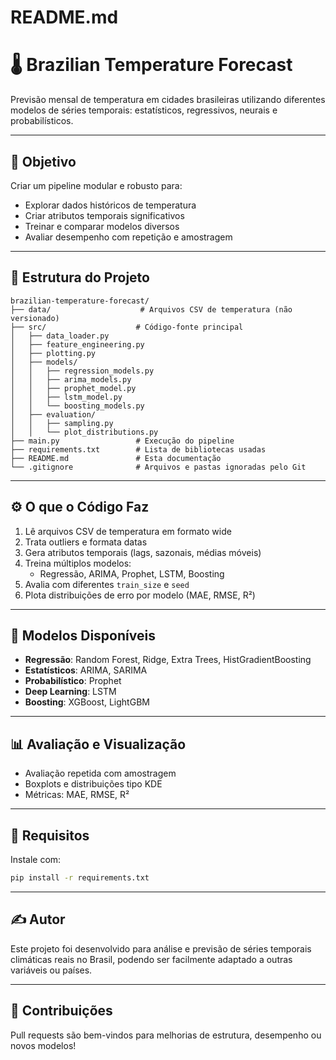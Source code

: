 # README.md

# 🌡️ Brazilian Temperature Forecast

Previsão mensal de temperatura em cidades brasileiras utilizando diferentes modelos de séries temporais: estatísticos, regressivos, neurais e probabilísticos.

---

## 🎯 Objetivo

Criar um pipeline modular e robusto para:
- Explorar dados históricos de temperatura
- Criar atributos temporais significativos
- Treinar e comparar modelos diversos
- Avaliar desempenho com repetição e amostragem

---

## 📁 Estrutura do Projeto

```
brazilian-temperature-forecast/
├── data/                    # Arquivos CSV de temperatura (não versionado)
├── src/                    # Código-fonte principal
│   ├── data_loader.py
│   ├── feature_engineering.py
│   ├── plotting.py
│   ├── models/
│   │   ├── regression_models.py
│   │   ├── arima_models.py
│   │   ├── prophet_model.py
│   │   ├── lstm_model.py
│   │   └── boosting_models.py
│   ├── evaluation/
│   │   ├── sampling.py
│   │   └── plot_distributions.py
├── main.py                 # Execução do pipeline
├── requirements.txt        # Lista de bibliotecas usadas
├── README.md               # Esta documentação
└── .gitignore              # Arquivos e pastas ignoradas pelo Git
```

---

## ⚙️ O que o Código Faz

1. Lê arquivos CSV de temperatura em formato wide
2. Trata outliers e formata datas
3. Gera atributos temporais (lags, sazonais, médias móveis)
4. Treina múltiplos modelos:
   - Regressão, ARIMA, Prophet, LSTM, Boosting
5. Avalia com diferentes `train_size` e `seed`
6. Plota distribuições de erro por modelo (MAE, RMSE, R²)

---

## 🤖 Modelos Disponíveis

- **Regressão**: Random Forest, Ridge, Extra Trees, HistGradientBoosting
- **Estatísticos**: ARIMA, SARIMA
- **Probabilístico**: Prophet
- **Deep Learning**: LSTM
- **Boosting**: XGBoost, LightGBM

---

## 📊 Avaliação e Visualização

- Avaliação repetida com amostragem
- Boxplots e distribuições tipo KDE
- Métricas: MAE, RMSE, R²

---

## 🧪 Requisitos

Instale com:
```bash
pip install -r requirements.txt
```

---

## ✍️ Autor
Este projeto foi desenvolvido para análise e previsão de séries temporais climáticas reais no Brasil, podendo ser facilmente adaptado a outras variáveis ou países.

---

## 🤝 Contribuições
Pull requests são bem-vindos para melhorias de estrutura, desempenho ou novos modelos!
